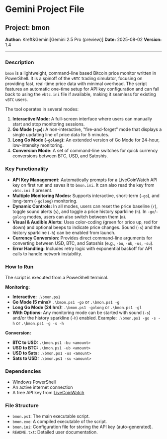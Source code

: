 # Gemini Project File

## Project: bmon

**Author:** Kreft&Gemini[Gemini 2.5 Pro (preview)]
**Date:** 2025-08-02
**Version:** 1.4

---

### Description

`bmon` is a lightweight, command-line based Bitcoin price monitor written in PowerShell. It is a spinoff of the `vBTC` trading simulator, focusing on providing fast, real-time price data with minimal overhead. The script features an automatic one-time setup for API key configuration and can fall back to using the `vbtc.ini` file if available, making it seamless for existing `vBTC` users.

The tool operates in several modes:
1.  **Interactive Mode:** A full-screen interface where users can manually start and stop monitoring sessions.
2.  **Go Mode (`-go`):** A non-interactive, "fire-and-forget" mode that displays a single updating line of price data for 5 minutes.
3.  **Long Go Mode (`-golong`):** An extended version of Go Mode for 24-hour, low-intensity monitoring.
4.  **Conversion Mode:** A set of command-line switches for quick currency conversions between BTC, USD, and Satoshis.

### Key Functionality

- **API Key Management:** Automatically prompts for a LiveCoinWatch API key on first run and saves it to `bmon.ini`. It can also read the key from `vbtc.ini` if present.
- **Multiple Monitoring Modes:** Supports interactive, short-term (`-go`), and long-term (`-golong`) monitoring.
- **Dynamic Controls:** In all modes, users can reset the price baseline (`r`), toggle sound alerts (`s`), and toggle a price history sparkline (`h`). In `-go`/`-golong` modes, users can also switch between them (`m`).
- **Visual & Audible Alerts:** Uses color-coding (green for price up, red for down) and optional beeps to indicate price changes. Sound (`-s`) and the history sparkline (`-h`) can be enabled from launch.
- **Currency Conversion:** Provides direct command-line arguments for converting between USD, BTC, and Satoshis (e.g., `-bu`, `-ub`, `-us`, `-su`).
- **Error Handling:** Includes retry logic with exponential backoff for API calls to handle network instability.

### How to Run

The script is executed from a PowerShell terminal.

**Monitoring:**
- **Interactive:** `.\bmon.ps1`
- **Go Mode (5 mins):** `.\bmon.ps1 -go` or `.\bmon.ps1 -g`
- **Long Go Mode (24 hrs):** `.\bmon.ps1 -golong` or `.\bmon.ps1 -gl`
- **With Options:** Any monitoring mode can be started with sound (`-s`) and/or the history sparkline (`-h`) enabled. Example: `.\bmon.ps1 -go -s -h` or `.\bmon.ps1 -g -s -h`

**Conversion:**
- **BTC to USD:** `.\bmon.ps1 -bu <amount>`
- **USD to BTC:** `.\bmon.ps1 -ub <amount>`
- **USD to Sats:** `.\bmon.ps1 -us <amount>`
- **Sats to USD:** `.\bmon.ps1 -su <amount>`

### Dependencies

- Windows PowerShell
- An active internet connection
- A free API key from [LiveCoinWatch](https://www.livecoinwatch.com/tools/api)

### File Structure

- `bmon.ps1`: The main executable script.
- `bmon.exe`: A compiled executable of the script.
- `bmon.ini`: Configuration file for storing the API key (auto-generated).
- `README.txt`: Detailed user documentation.

